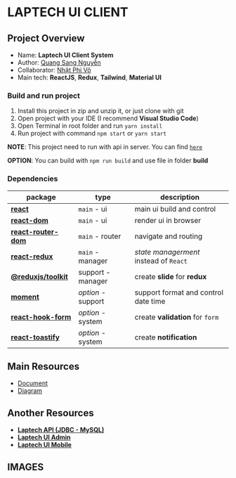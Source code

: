 # LAPTECH UI **CLIENT**

## Project Overview

- Name: **Laptech UI Client System**
- Author: [Quang Sang Nguyễn](https://www.facebook.com/quangsang2001)
- Collaborator: [Nhật Phi Võ](https://www.facebook.com/fi.fine.21/)
- Main tech: **ReactJS**, **Redux**, **Tailwind**, **Material UI**

### Build and run project

1. Install this project in zip and unzip it, or just clone with git
2. Open project with your IDE (I recommend **Visual Studio Code**)
3. Open Terminal in root folder and run `yarn install`
4. Run project with command `npm start` or `yarn start`

**NOTE**: This project need to run with api in server. You can find [`here`](#another-resources)

**OPTION**: You can build with `npm run build` and use file in folder **build**

### Dependencies

| package                                                                               | type                    | description                                                  |
| ------------------------------------------------------------------------------------- | ----------------------- | ------------------------------------------------------------ |
| [**react**](https://beta.reactjs.org/reference/react)                                 | `main` - ui             | main ui build and control                                    |
| [**react-dom**](https://reactjs.org/docs/react-dom.html)                              | `main` - ui             | render ui in browser                                         |
| [**react-router-dom**](https://reactrouter.com/en/main)                               | `main` - router         | navigate and routing                                         |
| [**react-redux**](https://www.npmjs.com/package/react-redux)                          | `main` - manager        | _state managerment_ instead of `React`                       |
| [**@reduxjs/toolkit**](https://www.npmjs.com/package/@reduxjs/toolkit)                | support - manager       | create **slide** for **redux**                               |
| [**moment**](https://www.npmjs.com/package/moment)                                    | _option_ - support      | support format and control date time            |
| [**react-hook-form**](https://react-hook-form.com/)                                   | _option_ - system       | create **validation** for `form`                             |
| [**react-toastify**](https://www.npmjs.com/package/react-toastify)                    | _option_ - system       | create **notification**                                      |

## Main Resources

- [Document](https://drive.google.com/drive/folders/1QeuA0jng2ANcQ92gs_uupGr8-Ka_bMli?usp=sharing)
- [Diagram](https://drive.google.com/drive/folders/1gxrdYrkOvd9DBtzYfW9iIXivY2u4qXmk?usp=sharing)

## Another Resources

- [**Laptech API (JDBC - MySQL)**](https://github.com/newtc22222/laptech-rest-api-jdbc)
- [**Laptech UI Admin**](https://github.com/newtc22222/laptech-ui-admin)
- [**Laptech UI Mobile**](https://github.com/newtc22222/laptech-ui-mobile)

## IMAGES
